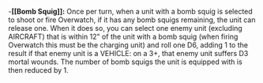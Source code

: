 -**[[Bomb Squig]]:** Once per turn, when a unit with a bomb squig is selected to shoot or fire Overwatch, if it has any bomb squigs remaining, the unit can release one. When it does so, you can select one enemy unit (excluding AIRCRAFT) that is within 12" of the unit with a bomb squig (when firing Overwatch this must be the charging unit) and roll one D6, adding 1 to the result if that enemy unit is a VEHICLE: on a 3+, that enemy unit suffers D3 mortal wounds. The number of bomb squigs the unit is equipped with is then reduced by 1.